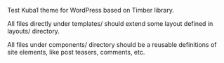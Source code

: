 Test Kuba1 theme for WordPress based on Timber library.

All files directly under templates/ should extend some layout defined in layouts/ directory.

All files under components/ directory should be a reusable definitions of site elements, like post teasers, comments, etc.
